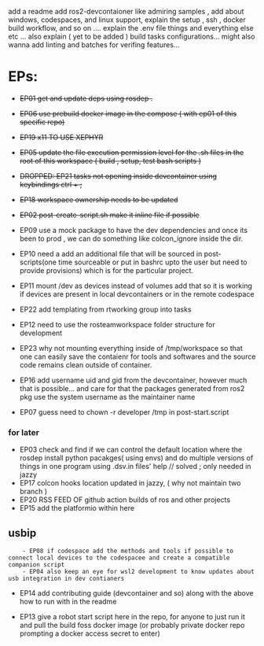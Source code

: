 add a readme
add ros2-devcontaioner like admiring samples ,
add about windows, codespaces, and linux support, 
explain the setup , ssh , docker build workflow, and so on .... 
explain the .env file things and everything else etc ...
also explain ( yet to be added ) build tasks configurations... 
might also wanna add linting and batches for verifing features...


# EPs:

- ~~EP01 get and update deps using rosdep .~~
- ~~EP06 use prebuild docker image in the compose ( with ep01 of this specific repo)~~ 
- ~~EP19 x11 TO USE XEPHYR~~
- ~~EP05 update the file execution permission level for the .sh files in the root of this workspace ( build , setup, test bash scripts )~~
- ~~DROPPED: EP21 tasks not opening inside devcontainer using keybindings ctrl + ;~~
- ~~EP18 workspace ownership needs to be updated~~
- ~~EP02 post-create-script.sh make it inline file if possible~~ 
- EP09 use a mock package to have the dev dependencies and once its been to prod , we can do something like colcon_ignore inside the dir.
- EP10 need a add an additional file that will be sourced in post-scripts(one time sourceable or put in bashrc upto the user but need to provide provisions) which is for the particular project.
- EP11 mount /dev as devices instead of volumes add that so it is working if devices are present in local devcontainers or in the remote codespace

- EP22 add templating from rtworking group into tasks
- EP12 need to use the rosteamworkspace folder structure for development

- EP23 why not mounting everything inside of /tmp/workspace so that one can easily save the contaienr for tools and softwares and the source code remains clean outside of container.



- EP16 add username uid and gid from the devcontainer, however much that is possible... and care for that the packages generated from ros2 pkg use the system username as the maintainer name
- EP07 guess need to chown -r developer /tmp in post-start.script



### for later

- EP03 check and find if we can control the default location where the rosdep install python pacakges( using envs) and do multiple versions of things in one program using .dsv.in files' help // solved ; only needed in jazzy 
- EP17 colcon hooks location updated in jazzy, ( why not maintain two branch )
- EP20 RSS FEED OF github action builds of ros and other projects
- EP15 add the platformio within here 

## usbip
        - EP08 if codespace add the methods and tools if possible to connect local devices to the codespacee and create a compatible companion script 
        - EP04 also keep an eye for wsl2 development to know updates about usb integration in dev contianers

- EP14 add contributing guide (devcontainer and so) along with the above how to run with in the readme 

- EP13 give a robot start script here in the repo, for anyone to just run it and pull the build foss docker image (or probably private docker repo prompting a docker access secret to enter) 